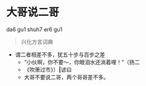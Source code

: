# 大哥说二哥
da6 gu1 shuh7 er6 gu1
> 兴化方言词典
- 谓二者相差不多，犹五十步与百步之差
  - “小伙啊，你不要～，你眼泪水还淌着哩！”（扬二
  - 《吹箫过市》）‖谚曰
  - 大哥不要说二哥，两个哥哥差不多。
